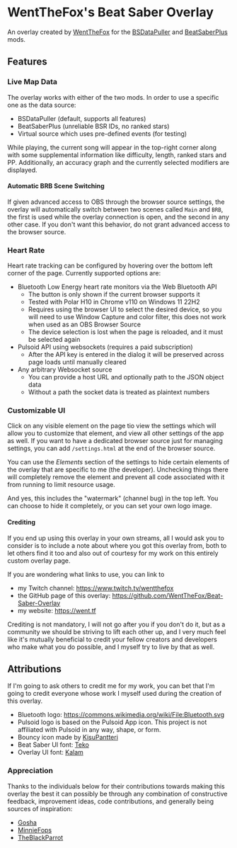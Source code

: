 # WentTheFox's Beat Saber Overlay

An overlay created by [WentTheFox] for the [BSDataPuller] and [BeatSaberPlus] mods.

[WentTheFox]: https://went.tf

[BSDataPuller]: https://github.com/ReadieFur/BSDataPuller/

[BeatSaberPlus]: https://github.com/hardcpp/BeatSaberPlus

## Features

### Live Map Data

The overlay works with either of the two mods. In order to use a specific one as the data source:

* BSDataPuller (default, supports all features)
* BeatSaberPlus (unreliable BSR IDs, no ranked stars)
* Virtual source which uses pre-defined events (for testing)

While playing, the current song will appear in the top-right corner along with some supplemental
information like difficulty, length, ranked stars and PP. Additionally, an accuracy graph and the
currently selected modifiers are displayed.

#### Automatic BRB Scene Switching

If given advanced access to OBS through the browser source settings, the overlay will automatically
switch between two scenes called `Main` and `BRB`, the first is used while the overlay connection is
open, and the second in any other case. If you don't want this behavior, do not grant advanced
access to the browser source.

### Heart Rate

Heart rate tracking can be configured by hovering over the bottom left corner of the page. Currently
supported options
are:

* Bluetooth Low Energy heart rate monitors via the Web Bluetooth API
    * The button is only shown if the current browser supports it
    * Tested with Polar H10 in Chrome v110 on Windows 11 22H2
    * Requires using the browser UI to select the desired device, so you will need to use Window
      Capture and color filter, this does not work when used as an OBS Browser Source
    * The device selection is lost when the page is reloaded, and it must be selected again
* Pulsoid API using websockets (requires a paid subscription)
    * After the API key is entered in the dialog it will be preserved across page loads until
      manually cleared
* Any arbitrary Websocket source
    * You can provide a host URL and optionally path to the JSON object data
    * Without a path the socket data is treated as plaintext numbers

### Customizable UI

Click on any visible element on the page tio view the settings which will allow you to customize
that element, and view all other settings of the app as well. If you want to have a dedicated
browser source just for managing settings, you can add `/settings.html` at the end of the browser
source.

You can use the _Elements_ section of the settings to hide certain elements of the overlay that are
specific to me (the developer). Unchecking things there will completely remove the element and
prevent all code associated with it from running to limit resource usage.

And yes, this includes the "watermark" (channel bug) in the top left. You can choose to hide it
completely, or you can set your own logo image.

#### Crediting

If you end up using this overlay in your own streams, all I would ask you to consider is to
include a note about where you got this overlay from, both to let others find it too and also out
of courtesy for my work on this entirely custom overlay page.

If you are wondering what links to use, you can link to

* my Twitch channel: https://www.twitch.tv/wentthefox
* the GitHub page of this overlay: https://github.com/WentTheFox/Beat-Saber-Overlay
* my website: https://went.tf

Crediting is not mandatory, I will not go after you if you don't do it, but as a community we
should be striving to lift each other up, and I very much feel like it's mutually beneficial to
credit your fellow creators and developers who make what you do possible, and I myself try to live
by that as well.

[DoubleColonBot]: https://github.com/WentTheFox/DoubleColonBot

## Attributions

<!-- Keep in sync with SettingsPageCredits.tsx -->

If I'm going to ask others to credit me for my work, you can bet that I'm going to credit everyone
whose work I myself used during the creation of this overlay.

* Bluetooth logo: https://commons.wikimedia.org/wiki/File:Bluetooth.svg
* Pulsoid logo is based on the Pulsoid App icon. This project is not affiliated with Pulsoid in any
  way, shape, or form.
* Bouncy icon made by [KisuPantteri](https://www.twitch.tv/KisuPantteri)
* Beat Saber UI font: [Teko](https://fonts.google.com/specimen/Teko)
* Overlay UI font: [Kalam](https://fonts.google.com/specimen/Kalam)

### Appreciation

Thanks to the individuals below for their contributions towards making this overlay the best it can
possibly be through any combination of constructive feedback, improvement ideas, code contributions,
and generally being sources of inspiration:

* [Gosha](https://github.com/Gosha)
* [MinnieFops](https://www.twitch.tv/minniefops)
* [TheBlackParrot](https://www.twitch.tv/theblackparrot)
